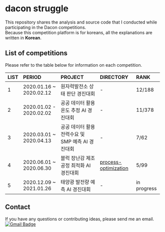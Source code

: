 dacon struggle
=======================================
This repository shares the analysis and source code that I conducted while participating in the Dacon competitions.  
Because this competition platform is for koreans, all the explanations are written in __Korean__.


## List of competitions
Please refer to the table below for information on each competition.

|LIST|PERIOD|PROJECT|DIRECTORY|RANK|
|:------------|:------------|:------------|:------------|:------------|
|1|2020.01.16 ~ 2020.02.12|원자력발전소 상태 판단 경진대회|-|12/188|
|2|2020.01.02 - 2020.02.02|공공 데이터 활용 온도 추정 AI 경진대회|-|11/378|
|3|2020.03.01 ~ 2020.04.13|공공 데이터 활용 전력수요 및 SMP 예측 AI 경진대회|-|7/62|
|4|2020.06.01 ~ 2020.06.30|블럭 장난감 제조 공정 최적화 AI경진대회|[process-optimization](https://github.com/mysunk/dacon-struggle/tree/main/process-optimization)|5/99|
|5|2020.12.09 ~ 2021.01.26|태양광 발전량 예측 AI 경진대회|-|in progress|

## Contact
If you have any questions or contributing ideas, please send me an email.  
[![Gmail Badge](https://img.shields.io/badge/-Gmail-d14836?style=flat-square&logo=Gmail&logoColor=white&link=mailto:pond9816@gmail.com)](mailto:pond9816@gmail.com)
<!--- 
<div align=center>  

[![Gmail Badge](https://img.shields.io/badge/-Gmail-d14836?style=flat-square&logo=Gmail&logoColor=white&link=mailto:pond9816@gmail.com)](mailto:pond9816@gmail.com)  
</div>  
--->
